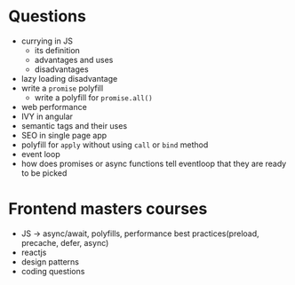 # Questions
- currying in JS
  - its definition
  - advantages and uses
  - disadvantages
- lazy loading disadvantage
- write a `promise` polyfill
  - write a polyfill for `promise.all()`
- web performance
- IVY in angular
- semantic tags and their uses
- SEO in single page app
- polyfill for `apply` without using `call` or `bind` method
- event loop
- how does promises or async functions tell eventloop that they are ready to be picked

# Frontend masters courses
- JS -> async/await, polyfills, performance best practices(preload, precache, defer, async)
- reactjs
- design patterns
- coding questions
